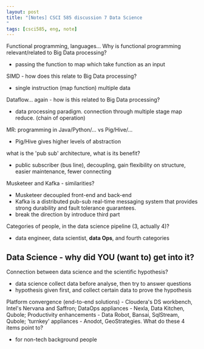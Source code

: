```yaml
---
layout: post
title: "[Notes] CSCI 585 discussion 7 Data Science
"
tags: [csci585, eng, note]
---
```


Functional programming, languages... Why is functional programming relevant/related to Big Data processing?
- passing the function to map which take function as an input

SIMD - how does this relate to Big Data processing?
- single instruction (map function) multiple data

Dataflow... again - how is this related to Big Data processing?
- data processing paradigm. connection through multiple stage map reduce. (chain of operation)

MR: programming in Java/Python/... vs Pig/Hive/...
- Pig/Hive gives higher levels of abstraction

what is the 'pub sub' architecture, what is its benefit?
- public subscriber (bus line), decoupling, gain flexibility on structure, easier maintenance, fewer connecting

Musketeer and Kafka - similarities?
- Musketeer decoupled front-end and back-end
- Kafka is a distributed pub-sub real-time messaging system that provides strong durability and fault tolerance guarantees.
- break the direction by introduce third part

Categories of people, in the data science pipeline (3, actually 4)?
- data engineer, data scientist, **data Ops**, and fourth categories

Data Science - why did YOU (want to) get into it?
-  

Connection between data science and the scientific hypothesis?
- data science collect data before analyse, then try to answer questions
- hypothesis given first, and collect certain data to prove the hypothesis

Platform convergence (end-to-end solutions) - Cloudera's DS workbench, Intel's Nervana and Saffron; DataOps appliances - Nexla, Data Kitchen, Qubole; Productivity enhancements - Data Robot, Bansai, SqlStream, Qubole; 'turnkey' appliances - Anodot, GeoStrategies. What do these 4 items point to?
- for non-tech background people
